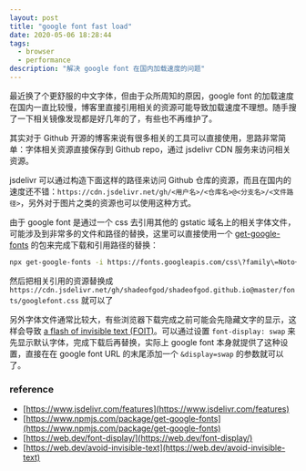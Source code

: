 ```yaml
---
layout: post
title: "google font fast load"
date: 2020-05-06 18:28:44
tags:
  - browser
  - performance
description: "解决 google font 在国内加载速度的问题"
---
```


最近换了个更舒服的中文字体，但由于众所周知的原因，google font 的加载速度在国内一直比较慢，博客里直接引用相关的资源可能导致加载速度不理想。随手搜了一下相关镜像发现都是好几年的了，有些也不再维护了。

其实对于 Github 开源的博客来说有很多相关的工具可以直接使用，思路非常简单：字体相关资源直接保存到 Github repo，通过 jsdelivr CDN 服务来访问相关资源。

jsdelivr 可以通过构造下面这样的路径来访问 Github 仓库的资源，而且在国内的速度还不错：`https://cdn.jsdelivr.net/gh/<用户名>/<仓库名>@<分支名>/<文件路径>`，另外对于图片之类的资源也可以使用这种方式。

由于 google font 是通过一个 css 去引用其他的 gstatic 域名上的相关字体文件，可能涉及到非常多的文件和路径的替换，这里可以直接使用一个 [get-google-fonts](https://www.npmjs.com/package/get-google-fonts) 的包来完成下载和引用路径的替换：

```sh
npx get-google-fonts -i https://fonts.googleapis.com/css\?family\=Noto+Serif+SC\&display\=swap -p https://cdn.jsdelivr.net/gh/shadeofgod/shadeofgod.github.io@master/fonts/ -c googlefont.css
```

然后把相关引用的资源替换成 `https://cdn.jsdelivr.net/gh/shadeofgod/shadeofgod.github.io@master/fonts/googlefont.css` 就可以了

另外字体文件通常比较大，有些浏览器下载完成之前可能会先隐藏文字的显示，这样会导致 [a flash of invisible text (FOIT)](https://web.dev/avoid-invisible-text)。可以通过设置 `font-display: swap` 来先显示默认字体，完成下载后再替换，实际上 google font 本身就提供了这种设置，直接在在 google font URL 的末尾添加一个 `&display=swap` 的参数就可以了。

### reference

- [https://www.jsdelivr.com/features](https://www.jsdelivr.com/features)
- [https://www.npmjs.com/package/get-google-fonts](https://www.npmjs.com/package/get-google-fonts)
- [https://web.dev/font-display/](https://web.dev/font-display/)
- [https://web.dev/avoid-invisible-text](https://web.dev/avoid-invisible-text)
